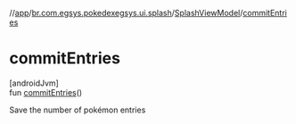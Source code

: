 //[app](../../../index.md)/[br.com.egsys.pokedexegsys.ui.splash](../index.md)/[SplashViewModel](index.md)/[commitEntries](commit-entries.md)

# commitEntries

[androidJvm]\
fun [commitEntries](commit-entries.md)()

Save the number of pokémon entries
